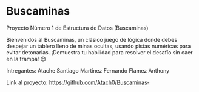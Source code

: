 # Buscaminas 
Proyecto Número 1 de Estructura de Datos (Buscaminas)

Bienvenidos al Buscaminas, un clásico juego de lógica donde debes despejar un tablero lleno de minas ocultas, usando pistas numéricas para evitar detonarlas. ¡Demuestra tu habilidad para resolver el desafío sin caer en la trampa! 😊

Intregantes:
Atache Santiago
Martinez Fernando
Flamez Anthony

Link al proyecto: https://github.com/Atach0/Buscaminas-
